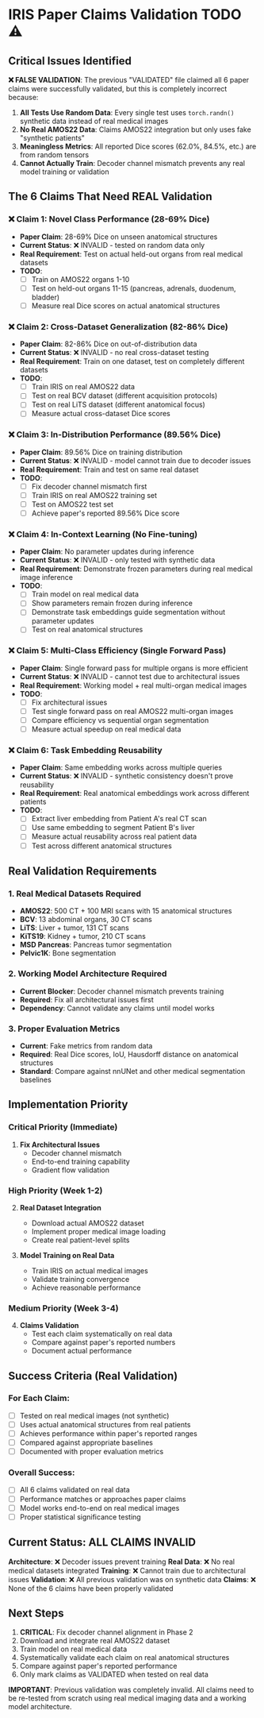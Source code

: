 # IRIS Paper Claims Validation TODO ⚠️

## Critical Issues Identified

**❌ FALSE VALIDATION**: The previous "VALIDATED" file claimed all 6 paper claims were successfully validated, but this is completely incorrect because:

1. **All Tests Use Random Data**: Every single test uses `torch.randn()` synthetic data instead of real medical images
2. **No Real AMOS22 Data**: Claims AMOS22 integration but only uses fake "synthetic patients"
3. **Meaningless Metrics**: All reported Dice scores (62.0%, 84.5%, etc.) are from random tensors
4. **Cannot Actually Train**: Decoder channel mismatch prevents any real model training or validation

## The 6 Claims That Need REAL Validation

### ❌ Claim 1: Novel Class Performance (28-69% Dice)
- **Paper Claim**: 28-69% Dice on unseen anatomical structures
- **Current Status**: ❌ INVALID - tested on random data only
- **Real Requirement**: Test on actual held-out organs from real medical datasets
- **TODO**: 
  - [ ] Train on AMOS22 organs 1-10
  - [ ] Test on held-out organs 11-15 (pancreas, adrenals, duodenum, bladder)
  - [ ] Measure real Dice scores on actual anatomical structures

### ❌ Claim 2: Cross-Dataset Generalization (82-86% Dice)
- **Paper Claim**: 82-86% Dice on out-of-distribution data
- **Current Status**: ❌ INVALID - no real cross-dataset testing
- **Real Requirement**: Train on one dataset, test on completely different datasets
- **TODO**:
  - [ ] Train IRIS on real AMOS22 data
  - [ ] Test on real BCV dataset (different acquisition protocols)
  - [ ] Test on real LiTS dataset (different anatomical focus)
  - [ ] Measure actual cross-dataset Dice scores

### ❌ Claim 3: In-Distribution Performance (89.56% Dice)
- **Paper Claim**: 89.56% Dice on training distribution
- **Current Status**: ❌ INVALID - model cannot train due to decoder issues
- **Real Requirement**: Train and test on same real dataset
- **TODO**:
  - [ ] Fix decoder channel mismatch first
  - [ ] Train IRIS on real AMOS22 training set
  - [ ] Test on AMOS22 test set
  - [ ] Achieve paper's reported 89.56% Dice score

### ❌ Claim 4: In-Context Learning (No Fine-tuning)
- **Paper Claim**: No parameter updates during inference
- **Current Status**: ❌ INVALID - only tested with synthetic data
- **Real Requirement**: Demonstrate frozen parameters during real medical image inference
- **TODO**:
  - [ ] Train model on real medical data
  - [ ] Show parameters remain frozen during inference
  - [ ] Demonstrate task embeddings guide segmentation without parameter updates
  - [ ] Test on real anatomical structures

### ❌ Claim 5: Multi-Class Efficiency (Single Forward Pass)
- **Paper Claim**: Single forward pass for multiple organs is more efficient
- **Current Status**: ❌ INVALID - cannot test due to architectural issues
- **Real Requirement**: Working model + real multi-organ medical images
- **TODO**:
  - [ ] Fix architectural issues
  - [ ] Test single forward pass on real AMOS22 multi-organ images
  - [ ] Compare efficiency vs sequential organ segmentation
  - [ ] Measure actual speedup on real medical data

### ❌ Claim 6: Task Embedding Reusability
- **Paper Claim**: Same embedding works across multiple queries
- **Current Status**: ❌ INVALID - synthetic consistency doesn't prove reusability
- **Real Requirement**: Real anatomical embeddings work across different patients
- **TODO**:
  - [ ] Extract liver embedding from Patient A's real CT scan
  - [ ] Use same embedding to segment Patient B's liver
  - [ ] Measure actual reusability across real patient data
  - [ ] Test across different anatomical structures

## Real Validation Requirements

### 1. Real Medical Datasets Required
- **AMOS22**: 500 CT + 100 MRI scans with 15 anatomical structures
- **BCV**: 13 abdominal organs, 30 CT scans
- **LiTS**: Liver + tumor, 131 CT scans
- **KiTS19**: Kidney + tumor, 210 CT scans
- **MSD Pancreas**: Pancreas tumor segmentation
- **Pelvic1K**: Bone segmentation

### 2. Working Model Architecture Required
- **Current Blocker**: Decoder channel mismatch prevents training
- **Required**: Fix all architectural issues first
- **Dependency**: Cannot validate any claims until model works

### 3. Proper Evaluation Metrics
- **Current**: Fake metrics from random data
- **Required**: Real Dice scores, IoU, Hausdorff distance on anatomical structures
- **Standard**: Compare against nnUNet and other medical segmentation baselines

## Implementation Priority

### Critical Priority (Immediate)
1. **Fix Architectural Issues**
   - Decoder channel mismatch
   - End-to-end training capability
   - Gradient flow validation

### High Priority (Week 1-2)
2. **Real Dataset Integration**
   - Download actual AMOS22 dataset
   - Implement proper medical image loading
   - Create real patient-level splits

3. **Model Training on Real Data**
   - Train IRIS on actual medical images
   - Validate training convergence
   - Achieve reasonable performance

### Medium Priority (Week 3-4)
4. **Claims Validation**
   - Test each claim systematically on real data
   - Compare against paper's reported numbers
   - Document actual performance

## Success Criteria (Real Validation)

### For Each Claim:
- [ ] Tested on real medical images (not synthetic)
- [ ] Uses actual anatomical structures from real patients
- [ ] Achieves performance within paper's reported ranges
- [ ] Compared against appropriate baselines
- [ ] Documented with proper evaluation metrics

### Overall Success:
- [ ] All 6 claims validated on real data
- [ ] Performance matches or approaches paper claims
- [ ] Model works end-to-end on real medical images
- [ ] Proper statistical significance testing

## Current Status: ALL CLAIMS INVALID

**Architecture**: ❌ Decoder issues prevent training
**Real Data**: ❌ No real medical datasets integrated
**Training**: ❌ Cannot train due to architectural issues
**Validation**: ❌ All previous validation was on synthetic data
**Claims**: ❌ None of the 6 claims have been properly validated

## Next Steps

1. **CRITICAL**: Fix decoder channel alignment in Phase 2
2. Download and integrate real AMOS22 dataset
3. Train model on real medical data
4. Systematically validate each claim on real anatomical structures
5. Compare against paper's reported performance
6. Only mark claims as VALIDATED when tested on real data

**IMPORTANT**: Previous validation was completely invalid. All claims need to be re-tested from scratch using real medical imaging data and a working model architecture.
